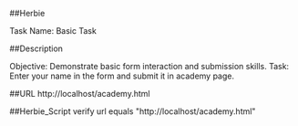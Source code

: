 ##Herbie

Task Name: Basic Task

##Description

Objective: Demonstrate basic form interaction and submission skills.
Task: Enter your name in the form and submit it in academy page.

##URL
http://localhost/academy.html

##Herbie_Script
verify url equals "http://localhost/academy.html"